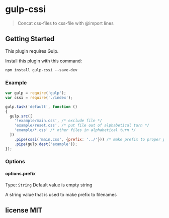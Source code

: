 # gulp-cssi

> Concat css-files to css-file with @import lines

## Getting Started
This plugin requires Gulp.

Install this plugin with this command:

```shell
npm install gulp-cssi --save-dev
```

### Example

```js
var gulp = require('gulp');
var cssi = require('./index');

gulp.task('default', function ()
{
  gulp.src([
    '!example/main.css', /* exclude file */
    'example/reset.css', /* put file out of alphabetical turn */
    'example/*.css' /* other files in alphabetical turn */
  ])
    .pipe(cssi('main.css', {prefix: '../'})) /* make prefix to proper path, just for example */
    .pipe(gulp.dest('example'));
});
```

### Options

#### options.prefix
Type: `String`
Default value is empty string

A string value that is used to make prefix to filenames

## license MIT

